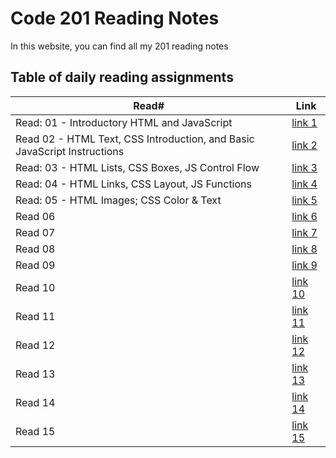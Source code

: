 # Code 201 Reading Notes

In this website, you can find all my 201 reading notes

## Table of daily reading assignments

Read#    |  Link
-----------|--------------
Read: 01 - Introductory HTML and JavaScript     |  [link 1](https://shadizak.github.io/reading-notes/Class-01)
Read 02 - HTML Text, CSS Introduction, and Basic JavaScript Instructions     |  [link 2](https://shadizak.github.io/reading-notes/Class-02)
Read: 03 - HTML Lists, CSS Boxes, JS Control Flow     |   [link 3](https://shadizak.github.io/reading-notes/Class-03)
Read: 04 - HTML Links, CSS Layout, JS Functions     |  [link 4](https://shadizak.github.io/reading-notes/Class-04)
Read: 05 - HTML Images; CSS Color & Text     |  [link 5](https://shadizak.github.io/reading-notes/Class-05)
Read 06     |  [link 6]()
Read 07     |  [link 7]()
Read 08     |  [link 8]()
Read 09     |  [link 9]()
Read 10    |  [link 10]()
Read 11    |  [link 11]()
Read 12    |  [link 12]()
Read 13    |  [link 13]()
Read 14    |  [link 14]()
Read 15    |  [link 15]()
